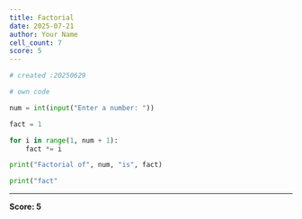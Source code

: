 ```yaml
---
title: Factorial
date: 2025-07-21
author: Your Name
cell_count: 7
score: 5
---
```


```python
# created :20250629
```


```python
# own code
```


```python
num = int(input("Enter a number: "))
```


```python
fact = 1
```


```python
for i in range(1, num + 1):
    fact *= i
```


```python
print("Factorial of", num, "is", fact)
```


```python
print("fact"
```


---
**Score: 5**